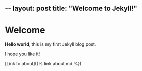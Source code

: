 --
layout: post
title:  "Welcome to Jekyll!"
---

# Welcome

**Hello world**, this is my first Jekyll blog post.

I hope you like it!

[Link to about]({% link about.md %})
